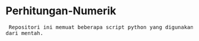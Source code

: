 # Perhitungan-Numerik

<pre> Repositori ini memuat beberapa script python yang digunakan untuk melakukan perhitungan numerik
dari mentah. <pre>
